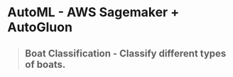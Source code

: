# AutoML - AWS Sagemaker + AutoGluon 
> ## Boat Classification - Classify different types of boats.
